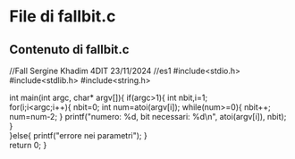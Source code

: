 # File di fallbit.c

## Contenuto di fallbit.c

//Fall Sergine Khadim 4DIT 23/11/2024
//es1
#include<stdio.h>
#include<stdlib.h>
#include<string.h>

int main(int argc, char* argv[]){
	if(argc>1){
    	int nbit,i=1;	
		for(i;i<argc;i++){
			nbit=0;
			int num=atoi(argv[i]);
			while(num>=0){
				nbit++;
				num=num-2;
			}
			printf("numero: %d, bit necessari: %d\n", atoi(argv[i]), nbit);
		}	
		}else{
		printf("errore nei parametri");	
	}		
	return 0;
}


